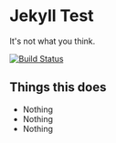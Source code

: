 # Jekyll Test

It's not what you think.

[![Build Status](https://travis-ci.org/andrewpmiller/jekyll-test.svg?branch=master)](https://travis-ci.org/andrewpmiller/jekyll-test)

## Things this does

- Nothing
- Nothing
- Nothing
